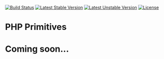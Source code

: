 [![Build Status](https://travis-ci.org/imkrimerman/primitive.svg?branch=master)](https://travis-ci.org/imkrimerman/primitive) [![Latest Stable Version](https://poser.pugx.org/im/primitive/v/stable.svg)](https://packagist.org/packages/im/primitive) [![Latest Unstable Version](https://poser.pugx.org/im/primitive/v/unstable.svg)](https://packagist.org/packages/im/primitive) [![License](https://poser.pugx.org/im/primitive/license.svg)](https://packagist.org/packages/im/primitive)

PHP Primitives
===

Coming soon... 
===
